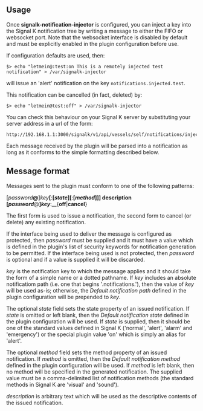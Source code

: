 ## Usage

Once __signalk-notification-injector__ is configured, you can inject a key
into the Signal K notification tree by writing a message to either the FIFO or
websocket port.
Note that the websocket interface is disabled by default and must be explicitly
enabled in the plugin configuration before use.

If configuration defaults are used, then:
```
$> echo "letmein@:test:on This is a remotely injected test notification" > /var/signalk-injector
```
will issue an 'alert' notification on the key ```notifications.injected.test```.

This notification can be cancelled (in fact, deleted) by:
```
$> echo "letmein@test:off" > /var/signalk-injector
```

You can check this behaviour on your Signal K server by substituting your
server address in a url of the form:
```
http://192.168.1.1:3000/signalk/v1/api/vessels/self/notifications/injected/
```

Each message received by the plugin will be parsed into a notification
as long as it conforms to the simple formatting described below.

## Message format

Messages sent to the plugin must conform to one of the following patterns:

[*password*__@__]*key*__[__:__[*state*][__:__[*method*]]] description
[*password*__@__]*key*__:__{__off__|__cancel__}

The first form is used to issue a notification, the second form to cancel
(or delete) any existing notification.

If the interface being used to deliver the message is configured as protected,
then _password_ must be supplied and it must have a value which is defined in
the plugin's list of security keywords for notification generation to be
permitted.
If the interface being used is not protected, then *password* is optional and
if a value is supplied it will be discarded.

_key_ is the notification key to which the message applies and it should
take the form of a simple name or a dotted pathname.
If _key_ includes an absolute notificatiom path (i.e. one that begins
'.notifications.'), then the value of _key_ will be used as-is; otherwise,
the _Default notification path_ defined in the plugin configuration will be
prepended to _key_.

The optional _state_ field sets the state property of an issued notification.
If _state_ is omitted or left blank, then the _Default notification state_
defined in the plugin configuration will be used.
If _state_ is supplied, then it should be one of the standard values defined
in Signal K ('normal', 'alert', 'alarm' and 'emergency') or the special plugin
value 'on' which is simply an alias for 'alert'.

The optional _method_ field sets the method property of an issued notification.
If _method_ is omitted, then the _Default notification method_ defined in the
plugin configuration will be used.
If _method_ is left blank, then no method will be specified in the generated
notification.
The supplied value must be a comma-delimited list of notification methods
(the standard methods in Signal K are 'visual' and 'sound').

_description_ is arbitrary text which will be used as the descriptive contents
of the issued notification.

